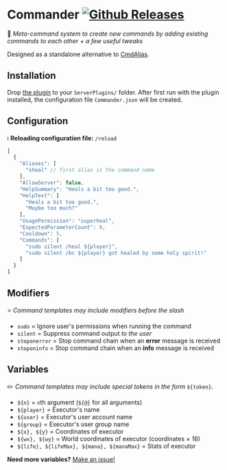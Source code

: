 ﻿# Commander [![Github Releases](https://img.shields.io/github/downloads/deadsurgeon42/Commander/total.svg)](https://github.com/deadsurgeon42/Commander)
🔗 *Meta-command system to create new commands by adding existing commands to each other + a few useful tweaks*

Designed as a standalone alternative to [CmdAlias](https://github.com/tylerjwatson/SEconomy/tree/master/CmdAliasPlugin).
## Installation
Drop [the plugin](https://github.com/deadsurgeon42/Commander/releases) to your `ServerPlugins/` folder.
After first run with the plugin installed, the configuration file
`Commander.json` will be created.

## Configuration

ℹ️ **Reloading configuration file:** `/reload`
```js
[
  {
    "Aliases": [
      "sheal" // first alias is the command name
    ],
    "AllowServer": false,
    "HelpSummary": "Heals a bit too good.",
    "HelpText": [
      "Heals a bit too good.",
      "Maybe too much?"
    ],
    "UsagePermission": "superheal",
    "ExpectedParameterCount": 0,
    "Cooldown": 5,
    "Commands": [
      "sudo silent /heal ${player}",
      "sudo silent /bc ${player} got healed by some holy spirit!"
    ]
  }
]
```

## Modifiers

⭐ *Command templates may include modifiers before the slash*

+ `sudo` = Ignore user's permissions when running the command
+ `silent` = Suppress command output *to the user*
+ `stoponerror` = Stop command chain when an __error__ message is received
+ `stoponinfo` = Stop command chain when an __info__ message is received

## Variables

✏️ *Command templates may include special tokens in the form* `${token}`.

+ `${n}` = `n`th argument (`${@}` for all arguments)
+ `${player}` = Executor's name 
+ `${user}` = Executor's user account name
+ `${group}` = Executor's user group name
+ `${x}, ${y}` = Coordinates of executor
+ `${wx}, ${wy}` = World coordinates of executor (coordinates × 16)
+ `${life}, ${lifeMax}, ${mana}, ${manaMax}` = Stats of executor

**Need more variables?** [Make an issue!](https://github.com/deadsurgeon42/Commander/issues)

